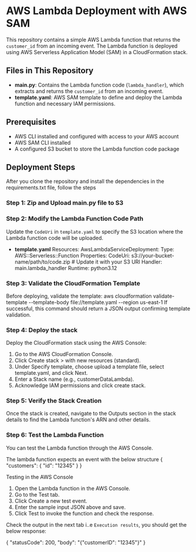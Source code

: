 # AWS Lambda Deployment with AWS SAM

This repository contains a simple AWS Lambda function that returns the `customer_id` from an incoming event. The Lambda function is deployed using AWS Serverless Application Model (SAM) in a CloudFormation stack.

## Files in This Repository

- **main.py**: Contains the Lambda function code (`lambda_handler`), which extracts and returns the `customer_id` from an incoming event.
- **template.yaml**: AWS SAM template to define and deploy the Lambda function and necessary IAM permissions.

## Prerequisites

- AWS CLI installed and configured with access to your AWS account
- AWS SAM CLI installed
- A configured S3 bucket to store the Lambda function code package

## Deployment Steps
After you clone the repository and install the dependencies in the requirements.txt file, follow the steps

### Step 1: Zip and Upload main.py file to S3

### Step 2: Modify the Lambda Function Code Path
  Update the `CodeUri` in `template.yaml` to specify the S3 location where the Lambda function code will be uploaded.
  - **template.yaml**
  Resources:
      AwsLambdaServiceDeployment:
        Type: AWS::Serverless::Function
        Properties:
          CodeUri: s3://your-bucket-name/path/to/code.zip  # Update it with your S3 URI
          Handler: main.lambda_handler
          Runtime: python3.12

### Step 3: Validate the CloudFormation Template
Before deploying, validate the template:
aws cloudformation validate-template --template-body file://template.yaml --region us-east-1
If successful, this command should return a JSON output confirming template validation.

### Step 4: Deploy the  stack
Deploy the CloudFormation stack using the AWS Console:
1. Go to the AWS CloudFormation Console.
2. Click Create stack > with new resources (standard).
3. Under Specify template, choose upload a template file, select template.yaml, and click Next.
4. Enter a Stack name (e.g., customerDataLambda).
5. Acknowledge IAM permissions and click create stack.

### Step 5: Verify the Stack Creation
Once the stack is created, navigate to the Outputs section in the stack details to find the Lambda function's ARN and other details.

### Step 6: Test the Lambda Function
You can test the Lambda function through the AWS Console.

The lambda function expects an event with the below structure
{
  "customers": {
    "id": "12345"
  }
}

Testing in the AWS Console
1. Open the Lambda function in the AWS Console.
2. Go to the Test tab.
3. Click Create a new test event.
4. Enter the sample input JSON above and save.
5. Click Test to invoke the function and check the response.

Check the output in the next tab i..e `Execution results`, you should get the below response:

{
    "statusCode": 200,
    "body": "{\"customerID\": \"12345\"}"
}
